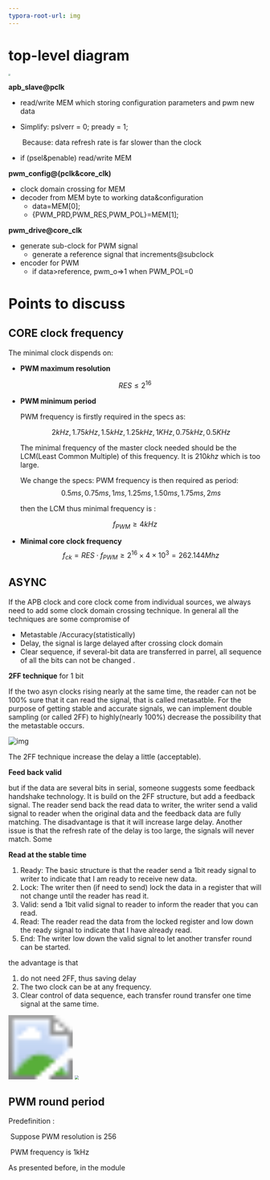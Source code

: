 ```yaml
---
typora-root-url: img
---
```


# top-level diagram



<img src="/top.png" style="zoom:27%;" />



**apb_slave@pclk**

- read/write MEM which storing configuration parameters and pwm new data

- Simplify: pslverr  = 0;  pready   = 1;  

  ​		Because: data refresh rate is far slower than the clock

- if  (psel&penable) read/write MEM



**pwm_config@(pclk&core_clk)**

- clock domain crossing for MEM
- decoder from MEM byte to working data&configuration
  - data=MEM[0];
  - {PWM_PRD,PWM_RES,PWM_POL}=MEM[1];



**pwm_drive@core_clk**

- generate sub-clock for PWM signal
  - generate a reference signal that  increments@subclock
- encoder for PWM
  - if data>reference, pwm_o=>1 when PWM_POL=0





# Points to discuss

## CORE clock frequency 

The minimal clock dispends on:

- **PWM maximum resolution** 


$$
RES\leq2^{16}
$$

- **PWM minimum period**

  PWM frequency is firstly required in the specs as:  
  
  $$
  2kHz,1.75kHz,1.5kHz,1.25kHz, 1KHz,0.75kHz,0.5KHz
  $$
  
  The minimal frequency of the master clock needed should be the LCM(Least Common Multiple) of this frequency. It is  $210khz$ which is too large.
  
  We change the specs: PWM frequency is then required as period: 
  $$
  0.5ms,0.75ms,1ms,1.25ms, 1.50ms,1.75ms,2ms
  $$
  
  
   then the LCM thus minimal frequency is :

$$
f_{PWM}\geq  4kHz
$$

- **Minimal core clock frequency**
  $$
  f_{ck}={RES}\cdot{f_{PWM}}\geq  2^{16}\times4\times10^{3}  =262.144Mhz
  $$
  

## ASYNC 

If the APB clock and core clock come from individual sources, we always need to add some clock domain crossing  technique. In general all the techniques are some compromise of 

- Metastable /Accuracy(statistically)
- Delay, the signal is large delayed after crossing clock domain
- Clear sequence, if several-bit data are transferred in parrel, all sequence of all the bits  can not be changed .

**2FF technique** for 1 bit

If the two asyn clocks rising nearly at the same time, the reader can not be 100% sure that it can read the signal, that is called metasatble. For the purpose of getting stable and accurate signals, we can implement double sampling (or called 2FF) to highly(nearly 100%) decrease the possibility that the metastable occurs.  

 ![img](https://hardwarebee.com/wp-content/uploads/2020/02/2_flop_cdc.jpg)



The 2FF technique increase the  delay a little (acceptable).

**Feed back valid** 

but if the data are several bits in serial,  someone suggests some feedback handshake technology.  It is build on the 2FF structure, but add a feedback signal. The reader send back the read data to writer, the writer send a valid signal to reader when  the original data and the feedback data are fully matching.   The disadvantage is that it will increase large delay. Another issue is that the refresh rate of the delay is too large, the signals will never match. Some 



**Read at the stable time** 

1. Ready: The basic structure is that the reader send a 1bit ready signal to writer to indicate that I am ready to receive new data. 
2. Lock: The writer then (if need to send) lock the data in a register that will not change until the reader has read it.
3. Valid: send a 1bit valid signal to reader to inform the reader that you can read.
4. Read:  The reader read the data from the locked register and low down the ready signal to indicate that I have already read.
5. End: The writer low down the valid signal to let another transfer round can be started.

the advantage is that 

1. do not need 2FF, thus saving delay
2. The two clock can be at any frequency.
3. Clear control of data sequence, each transfer round transfer one time signal at the same time. 

 





<img src="/valid ready talk.svg" style="zoom:800%;" />

<img src="/valid ready timing.png" style="zoom:50%;" />

## PWM round period

Predefinition : 

​	Suppose PWM resolution is 256

​	PWM frequency is 1kHz

As presented before, in the module



 
